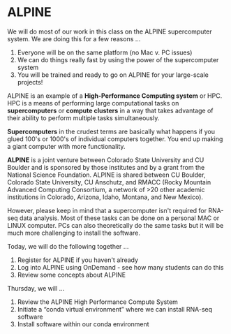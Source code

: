 # ALPINE

We will do most of our work in this class on the ALPINE supercomputer system. We are doing this for a few reasons ...

1. Everyone will be on the same platform (no Mac v. PC issues)
2. We can do things really fast by using the power of the supercomputer system
3. You will be trained and ready to go on ALPINE for your large-scale projects!

ALPINE is an example of a **High-Performance Computing system** or HPC. HPC is a means of performing large computational tasks on **supercomputers** or **compute clusters** in a way that takes advantage of their ability to perform multiple tasks simultaneously.

**Supercomputers** in the crudest terms are basically what happens if you glued 100's or 1000's of individual computers together. You end up making a giant computer with more functionality.

**ALPINE** is a joint venture between Colorado State University and CU Boulder and is sponsored by those institutes and by a grant from the National Science Foundation. ALPINE is shared between CU Boulder, Colorado State University, CU Anschutz, and RMACC (Rocky Mountain Advanced Computing Consortium, a network of >20 other academic institutions in Colorado, Arizona, Idaho, Montana, and New Mexico).

However, please keep in mind that a supercomputer isn't required for RNA-seq data analysis. Most of these tasks can be done on a personal MAC or LINUX computer. PCs can also theoretically do the same tasks but it will be much more challenging to install the software.

Today, we will do the following together ...

1. Register for ALPINE if you haven't already
2. Log into ALPINE using OnDemand - see how many students can do this
3. Review some concepts about ALPINE

Thursday, we will ...

1. Review the ALPINE High Performance Compute System
2. Initiate a “conda virtual environment” where we can install RNA-seq software
3. Install software within our conda environment

